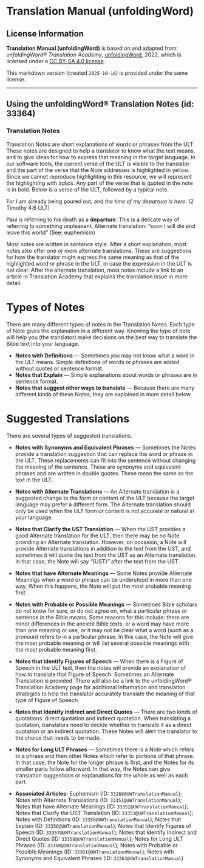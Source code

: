 # Translation Manual (unfoldingWord)

## License Information

**Translation Manual (unfoldingWord)** is based on and adapted from: _unfoldingWord® Translation Academy_, [unfoldingWord](https://unfoldingword.org/utw), 2022, which is licensed under a [CC BY-SA 4.0 license](https://creativecommons.org/licenses/by-sa/4.0/legalcode.en).

This markdown version (created `2025-10-16`) is provided under the same license.



--------------------------------

## Using the unfoldingWord® Translation Notes (id: 33364)

### Translation Notes

Translation Notes are short explanations of words or phrases from the ULT. These notes are designed to help a translator to know what the text means, and to give ideas for how to express that meaning in the target language. In our software tools, the current verse of the ULT is visible to the translator and the part of the verse that the Note addresses is highlighted in yellow. Since we cannot reproduce highlighting in this resource, we will represent the highlighting with *italics*. Any part of the verse that is quoted in the note is in bold. Below is a verse of the ULT, followed by a typical note.

For I am already being poured out, and *the time of my departure is here*. (2 Timothy 4:6 ULT)

Paul is referring to his death as a **departure**. This is a delicate way of referring to something unpleasant. Alternate translation: “soon I will die and leave this world” (See: euphemism)

Most notes are written in sentence style. After a short explanation, most notes also offer one or more alternate translations. These are suggestions for how the translator might express the same meaning as that of the highlighted word or phrase in the ULT, in case the expression in the ULT is not clear. After the alternate translation, most notes include a link to an article in Translation Academy that explains the translation issue in more detail.

Types of Notes
==============

There are many different types of notes in the Translation Notes. Each type of Note gives the explanation in a different way. Knowing the type of note will help you (the translator) make decisions on the best way to translate the Bible text into your language.

* **Notes with Definitions** — Sometimes you may not know what a word in the ULT means. Simple definitions of words or phrases are added without quotes or sentence format.
* **Notes that Explain** — Simple explanations about words or phrases are in sentence format.
* **Notes that suggest other ways to translate** — Because there are many different kinds of these Notes, they are explained in more detail below.

Suggested Translations
======================

There are several types of suggested translations.

* **Notes with Synonyms and Equivalent Phrases** — Sometimes the Notes provide a translation suggestion that can replace the word or phrase in the ULT. These replacements can fit into the sentence without changing the meaning of the sentence. These are synonyms and equivalent phrases and are written in double quotes. These mean the same as the text in the ULT.
* **Notes with Alternate Translations** — An Alternate translation is a suggested change to the form or content of the ULT because the target language may prefer a different form. The Alternate translation should only be used when the ULT form or content is not accurate or natural in your language.
* **Notes that Clarify the UST Translation** — When the UST provides a good Alternate translation for the ULT, then there may be no Note providing an Alternate translation. However, on occasion, a Note will provide Alternate translations in addition to the text from the UST, and sometimes it will quote the text from the UST as an Alternate translation. In that case, the Note will say “(UST)” after the text from the UST.
* **Notes that have Alternate Meanings** — Some Notes provide Alternate Meanings when a word or phrase can be understood in more than one way. When this happens, the Note will put the most probable meaning first.
* **Notes with Probable or Possible Meanings** — Sometimes Bible scholars do not know for sure, or do not agree on, what a particular phrase or sentence in the Bible means. Some reasons for this include: there are minor differences in the ancient Bible texts, or a word may have more than one meaning or use, or it may not be clear what a word (such as a pronoun) refers to in a particular phrase. In this case, the Note will give the most probable meaning or will list several possible meanings with the most probable meaning first.
* **Notes that Identify Figures of Speech** — When there is a Figure of Speech in the ULT text, then the notes will provide an explanation of how to translate that Figure of Speech. Sometimes an Alternate Translation is provided. There will also be a link to the unfoldingWord® Translation Academy page for additional information and translation strategies to help the translator accurately translate the meaning of that type of Figure of Speech.
* **Notes that Identify Indirect and Direct Quotes** — There are two kinds of quotations: direct quotation and indirect quotation. When translating a quotation, translators need to decide whether to translate it as a direct quotation or an indirect quotation. These Notes will alert the translator to the choice that needs to be made.
* **Notes for Long ULT Phrases** — Sometimes there is a Note which refers to a phrase and then other Notes which refer to portions of that phrase. In that case, the Note for the longer phrase is first, and the Notes for its smaller parts follow afterward. In that way, the Notes can give translation suggestions or explanations for the whole as well as each part.

* **Associated Articles:** Euphemism (ID: `33268@UWTranslationManual`); Notes with Alternate Translations (ID: `33351@UWTranslationManual`); Notes that have Alternate Meanings (ID: `33352@UWTranslationManual`); Notes that Clarify the UST Translation (ID: `33353@UWTranslationManual`); Notes with Definitions (ID: `33355@UWTranslationManual`); Notes that Explain (ID: `33356@UWTranslationManual`); Notes that Identify Figures of Speech (ID: `33357@UWTranslationManual`); Notes that Identify Indirect and Direct Quotes (ID: `33358@UWTranslationManual`); Notes for Long ULT Phrases (ID: `33360@UWTranslationManual`); Notes with Probable or Possible Meanings (ID: `33361@UWTranslationManual`); Notes with Synonyms and Equivalent Phrases (ID: `33363@UWTranslationManual`)


